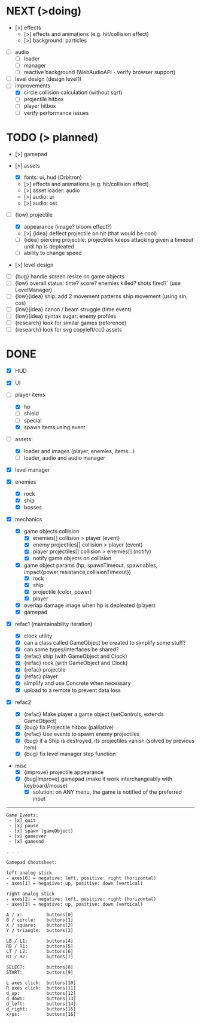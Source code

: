 # NEXT (>doing)

- [>] effects
  - [>] effects and animations (e.g. hit/collision effect)
  - [>] background: particles
- [ ] audio
  - [ ] loader
  - [ ] manager
  - [ ] reactive background (WebAudioAPI - verify browser support)
- [ ] level design (design level1)
- [ ] improvements
  - [x] circle collision calculation (without sqrt)
  - [ ] projectile hitbox
  - [ ] player hitbox
  - [ ] verify performance issues

# TODO (> planned)

- [>] gamepad
- [>] assets

  - [x] fonts: ui, hud (Orbitron)
  - [>] effects and animations (e.g. hit/collision effect)
  - [>] asset loader: audio
  - [>] audio: ui
  - [>] audio: ost

- [ ] {low} projectile

  - [x] appearance (image? bloom effect?)
  - [>] {idea} deflect projectile on hit (that would be cool)
  - [ ] {idea} piercing projectile: projectiles keeps attacking given a timeout until hp is depleated
  - [ ] ability to change speed

- [>] level design
- [ ] {bug} handle screen resize on game objects
- [ ] {low} overall status: time? score? enemies killed? shots fired?` (use LevelManager)
- [ ] {low}{idea} ship: add 2 movement patterns ship movement (using sin, cos)
- [ ] {low}{idea} canon / beam struggle (time event)
- [ ] {low}{idea} syntax sugar: enemy profiles
- [ ] {research} look for similar games (reference)
- [ ] {research} look for svg copyleft/cc0 assets

# DONE

- [x] HUD
- [x] UI
- [ ] player items
  - [x] hp
  - [ ] shield
  - [ ] special
  - [x] spawn items using event
- [ ] assets:
  - [x] loader and images (player, enemies, items...)
  - [ ] loader, audio and audio manager
- [x] level manager
- [x] enemies
  - [x] rock
  - [x] ship
  - [x] bosses
- [x] mechanics

  - [x] game objects collision
    - [x] enemies[] collision > player (event)
    - [x] enemy projectiles[] collision > player (event)
    - [x] player projectiles[] collision > enemies[] (notify)
    - [x] notify game objects on collision
  - [x] game object params (hp, spawnTimeout, spawnables, impact{power,resistance,collisionTimeout})
    - [x] rock
    - [x] ship
    - [x] projectile (color, power)
    - [x] player
  - [x] overlap damage image when hp is depleated (player)
  - [x] gamepad

- [x] refac1 (maintainability iteration)

  - [x] clock utility
  - [x] can a class called GameObject be created to simplify some stuff?
  - [x] can some types/interfaces be shared?
  - [x] {refac} ship (with GameObject and Clock)
  - [x] {refac} rock (with GameObject and Clock)
  - [x] {refac} projectile
  - [x] {refac} player
  - [x] simplify and use Concrete when necessary
  - [x] upload to a remote to prevent data loss

- [x] refac2

  - [x] {refac} Make player a game object (setControls, extends GameObject)
  - [x] {bug} fix Projectile hitbox (palliative)
  - [x] {refac} Use events to spawn enemy projectiles
  - [x] {bug} if a Ship is destroyed, its projectiles vanish (solved by previous item)
  - [x] {bug} fix level manager step function

- misc
  - [x] {improve} projectile appearance
  - [x] {bug|improve} gamepad (make it work interchangeably with keyboard/mouse)
    - [x] solution: on ANY menu, the game is notified of the preferred input

---

```
Game Events:
 - [x] quit
 - [x] pause
 - [x] spawn (gameObject)
 - [x] gameover
 - [x] gameend

- - -

Gamepad Cheatsheet:

left analog stick
- axes[0] = negative: left, positive: right (horizontal)
- axes[1] = negative: up, positive: down (vertical)

right analog stick
- axes[2] = negative: left, positive: right (horizontal)
- axes[3] = negative: up, positive: down (vertical)

A / x:         buttons[0]
B / circle:    buttons[1]
X / square:    buttons[2]
Y / triangle:  buttons[3]

LB / L1:       buttons[4]
RB / R1:       buttons[5]
LT / L2:       buttons[6]
RT / R2:       buttons[7]

SELECT:        buttons[8]
START:         buttons[9]

L axes click:  buttons[10]
R axes click:  buttons[11]
d_up:          buttons[12]
d_down:        buttons[13]
d_left:        buttons[14]
d_right:       buttons[15]
x/ps:          buttons[16]
```
